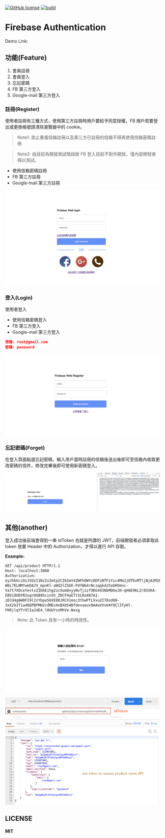 [![GitHub license][license-image]][license-url]
[![build][build-image]][build-url]

# Firebase Authentication

Demo Link: 

## 功能(Feature)

1. 會員註冊
2. 會員登入
3. 忘記密碼
4. FB 第三方登入
5. Google-mail 第三方登入

### 註冊(Register)
使用者註冊有三種方式，使用第三方註冊時用戶要給予同意授權，FB 用戶若要登出或更換帳號請清除瀏覽器中的 cookie。

> Note1: 禁止重複信箱註冊以及第三方已註冊的信箱不得再使用信箱密碼註冊

> Note2: 由目前為開發測試階段故 FB 登入目前不對外開放，僅內部開發者得以測試。 

- 使用信箱密碼註冊
- FB 第三方註冊
- Google-mail 第三方註冊

![img](./screenshot/img01.png)

### 登入(Login)
使用者登入

- 使用信箱密碼登入
- FB 第三方登入
- Google-mail 第三方登入

```json
信箱: root@gmail.com
密碼: password
```

![img](./screenshot/img02.png)

### 忘記密碼(Forget)
在登入頁面點選忘記密碼，輸入用戶當時註冊的信箱後送出後即可至信箱內收取更改密碼的信件，修改完畢後即可使用新密碼登入。

![img](./screenshot/img03.png)


## 其他(another)
登入成功後前端會得到一串 idToken 也就是所謂的 JWT，前端開發者必須拿取此 token 放置 Header 中的 Authorization，才得以進行 API 存取。

**Example:**

```
GET /api/product HTTP/1.1
Host: localhost:3008
Authorization: eyJhbGciOiJSUzI1NiIsImtpZCI6ImY4ZWFhOWYzODFiNTFiYzc4MmJjOTExMTljNjA2M2E1MGVlMzk4MmYifQ.eyJpc3MiOiJodHRwczovL3NlY3VyZXRva2VuLmdvb2dsZS5jb20vcXVhcG5pLWF1dGgiLCJhdWQiOiJxdWFwbmktYXV0aCIsImF1dGhfdGltZSI6MTUxOTk3MjA1MSwidXNlcl9pZCI6IlFvWmd3TmpYWUpQY1Z3akNndjRCUDJtTlNvYzIiLCJzdWIiOiJRb1pnd05qWFlKUGNWd2pDZ3Y0QlAybU5Tb2MyIiwiaWF0IjoxNTE5OTcyMDUxLCJleHAiOjE1MTk5NzU2NTEsImVtYWlsIjoicm9vdEBnbWFpbC5jb20iLCJlbWFpbF92ZXJpZmllZCI6ZmFsc2UsImZpcmViYXNlIjp7ImlkZW50aXRpZXMiOnsiZW1haWwiOlsicm9vdEBnbWFpbC5jb20iXX0sInNpZ25faW5fcHJvdmlkZXIiOiJwYXNzd29yZCJ9fQ.V4dxjZU_lf7yyYYQNJO4mhFykZzR0-W6L7ELNMYwmOAJV_mpnKl-aWd2lZSGK-P4fWb4rNczqqkdz5obHVmnc-Va7t7XOceYevtxZID6Eihg2zcXom8nyyNvTjzzf9DG493NbMO6eJH-qH6E96LZr0SXKA-EBViOUDYR2ugrHGB95cinSh_ZDCFHaETtSLRo487A1-zDJd4g6W0FI9l2zYbpe56VE88JRCX1msc3thwPfLVxu2I7Dsd88-3xX2UJTia4OQPBFMH2cdMEcHxBXdS4Bfdevaeuv0AAoVVvU4Y9Cl3fyHl-FKRjlqYTrOlIaJ4E4_l0GUYsxMhVe-Wxxg
```

> Note: 此 Token 具有一小時的時效性。

![img](./screenshot/img04.png)

![img](./screenshot/img05.png)

## LICENSE
#### MIT

[license-image]: https://img.shields.io/npm/l/express.svg?registry_uri=https%3A%2F%2Fregistry.npmjs.com
[license-url]: https://github.com/andy6804tw/imgur-module/blob/master/LICENSE
[build-image]:https://img.shields.io/badge/build-demo-brightgreen.svg
[build-url]:https://andy6804tw.github.io/Firebase-Authentication-Demo/public/index.html
